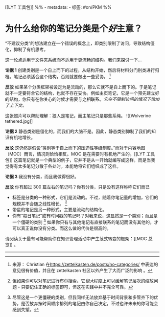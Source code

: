 [[LYT 工具包]]
%% - metadata:
	- 标签: #on/PKM  %%
# 为什么给你的笔记分类是个*好*主意？
“不建议分类”的想法建立在一个错误的概念上，即类别限制了访问，导致结构僵化，抑制了有机思考。

这一论点适用于文件夹系统而不适用于更流畅的结构。我们来探讨一下...

**论据  1**
创建类别是一个自上而下的过程。从结构开始，然后将材料分门别类进行归档。笔记必须适合这个结构，否则就要做出一些妥协。 [^1]

**反驳**
如果某个分类框架被设定为是流动的，那么它就不是自上而下的。于是笔记就不一定要符合它的结构，也就不存在妥协。例如主页笔记，它是一个预先建立好的结构，你只有在你关心的时候才需要与之相联系。*它在不限制访问的情况下增加了上下文。*

这张照片可以帮助理解：狼人是笔记，而主笔记只是那些系绳。
![[Wolverine tethered.jpg]]

**论据 2**
静态类别是僵化的，而我们的大脑不是。因此，静态类别抑制了我们的知识有机地增长。

**反驳**
这仍然是假设“类别等于自上而下的压迫性等级制度。”而对于内容地图（MOC）而言，情况则恰恰相反。MOC 是在需要时有机地产生的。[[LYT 工具包]] 这篇笔记就是一个典型的例子，它并不是从一开始就编写成这样，而是当我觉得有太多笔记分散于各处时，本能地将它们组织成了这样。

**论据 3**
我没有分类，而且我做得很好。

**反驳**
你有超过 300 篇左右的笔记吗？你有分类，只是没有这样称呼它们而已
- 标签是分类的一种形式，它们是流动的。不过，随着你笔记量的增加，它们的规模并不会随之线性增长。 [^2] 
- 带星的笔记是另一种形式，主要是流动的结构化。
- 你有“每日笔记”或有时间戳的笔记吗？对我来说，这显然是一个类别；而且是一个僵硬的类别 [^3] 
如果你只有与其他笔记有直接联系的笔记而没有其他的，才可以真正说你没有分类。而这么做的代价是很高的。

请阅读关于最有可能帮助你在知识管理活动中产生范式转变的框架：[[MOC 总览]] 。

---

[^1]: 来源： Christian 在<a href="https://zettelkasten.de/posts/no-categories/">https://zettelkasten.de/posts/no-categories/</a> 中表达的意见很有价值，并且在 zettelkasten 社区以外产生了大而广泛的影响 。
[^2]: 但如果你可以对笔记进行布尔搜索，它*很大*程度上可以缓解笔记层次的缩放问题 - 只要记住正确的标签即可，但这在实践中并不完全可靠。
[^3]: 尽管这是一个更僵硬的类别，但我同样无法放弃基于时间背景和多管齐下的优势。是否放弃按时间顺序排列的笔记由你自己决定，不过也许未来的你可能会感到失望。